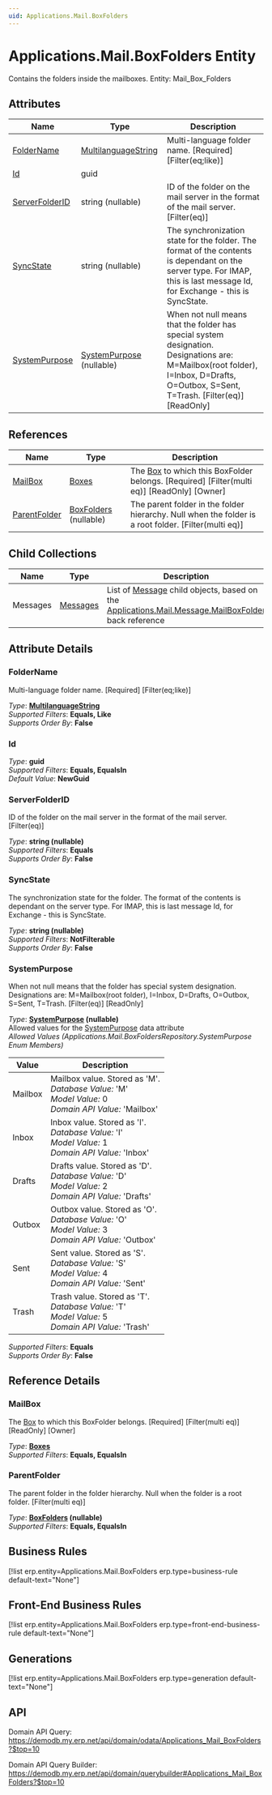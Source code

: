 ```yaml
---
uid: Applications.Mail.BoxFolders
---
```

# Applications.Mail.BoxFolders Entity

Contains the folders inside the mailboxes. Entity: Mail_Box_Folders

## Attributes

| Name | Type | Description |
| ---- | ---- | --- |
| [FolderName](Applications.Mail.BoxFolders.md#foldername) | [MultilanguageString](../data-types.md#multilanguagestring) | Multi-language folder name. [Required] [Filter(eq;like)] 
| [Id](Applications.Mail.BoxFolders.md#id) | guid |  
| [ServerFolderID](Applications.Mail.BoxFolders.md#serverfolderid) | string (nullable) | ID of the folder on the mail server in the format of the mail server. [Filter(eq)] 
| [SyncState](Applications.Mail.BoxFolders.md#syncstate) | string (nullable) | The synchronization state for the folder. The format of the contents is dependant on the server type. For IMAP, this is last message Id, for Exchange - this is SyncState. 
| [SystemPurpose](Applications.Mail.BoxFolders.md#systempurpose) | [SystemPurpose](Applications.Mail.BoxFolders.md#systempurpose) (nullable) | When not null means that the folder has special system designation. Designations are: M=Mailbox(root folder), I=Inbox, D=Drafts, O=Outbox, S=Sent, T=Trash. [Filter(eq)] [ReadOnly] 

## References

| Name | Type | Description |
| ---- | ---- | --- |
| [MailBox](Applications.Mail.BoxFolders.md#mailbox) | [Boxes](Applications.Mail.Boxes.md) | The [Box](Applications.Mail.Boxes.md) to which this BoxFolder belongs. [Required] [Filter(multi eq)] [ReadOnly] [Owner] |
| [ParentFolder](Applications.Mail.BoxFolders.md#parentfolder) | [BoxFolders](Applications.Mail.BoxFolders.md) (nullable) | The parent folder in the folder hierarchy. Null when the folder is a root folder. [Filter(multi eq)] |

## Child Collections

| Name | Type | Description |
| ---- | ---- | --- |
| Messages | [Messages](Applications.Mail.Messages.md) | List of [Message](Applications.Mail.Messages.md) child objects, based on the [Applications.Mail.Message.MailBoxFolder](Applications.Mail.Messages.md#mailboxfolder) back reference 


## Attribute Details

### FolderName

Multi-language folder name. [Required] [Filter(eq;like)]

_Type_: **[MultilanguageString](../data-types.md#multilanguagestring)**  
_Supported Filters_: **Equals, Like**  
_Supports Order By_: **False**  

### Id

_Type_: **guid**  
_Supported Filters_: **Equals, EqualsIn**  
_Default Value_: **NewGuid**  

### ServerFolderID

ID of the folder on the mail server in the format of the mail server. [Filter(eq)]

_Type_: **string (nullable)**  
_Supported Filters_: **Equals**  
_Supports Order By_: **False**  

### SyncState

The synchronization state for the folder. The format of the contents is dependant on the server type. For IMAP, this is last message Id, for Exchange - this is SyncState.

_Type_: **string (nullable)**  
_Supported Filters_: **NotFilterable**  
_Supports Order By_: **False**  

### SystemPurpose

When not null means that the folder has special system designation. Designations are: M=Mailbox(root folder), I=Inbox, D=Drafts, O=Outbox, S=Sent, T=Trash. [Filter(eq)] [ReadOnly]

_Type_: **[SystemPurpose](Applications.Mail.BoxFolders.md#systempurpose) (nullable)**  
Allowed values for the [SystemPurpose](Applications.Mail.BoxFolders.md#systempurpose) data attribute  
_Allowed Values (Applications.Mail.BoxFoldersRepository.SystemPurpose Enum Members)_  

| Value | Description |
| ---- | --- |
| Mailbox | Mailbox value. Stored as 'M'. <br /> _Database Value:_ 'M' <br /> _Model Value:_ 0 <br /> _Domain API Value:_ 'Mailbox' |
| Inbox | Inbox value. Stored as 'I'. <br /> _Database Value:_ 'I' <br /> _Model Value:_ 1 <br /> _Domain API Value:_ 'Inbox' |
| Drafts | Drafts value. Stored as 'D'. <br /> _Database Value:_ 'D' <br /> _Model Value:_ 2 <br /> _Domain API Value:_ 'Drafts' |
| Outbox | Outbox value. Stored as 'O'. <br /> _Database Value:_ 'O' <br /> _Model Value:_ 3 <br /> _Domain API Value:_ 'Outbox' |
| Sent | Sent value. Stored as 'S'. <br /> _Database Value:_ 'S' <br /> _Model Value:_ 4 <br /> _Domain API Value:_ 'Sent' |
| Trash | Trash value. Stored as 'T'. <br /> _Database Value:_ 'T' <br /> _Model Value:_ 5 <br /> _Domain API Value:_ 'Trash' |

_Supported Filters_: **Equals**  
_Supports Order By_: **False**  


## Reference Details

### MailBox

The [Box](Applications.Mail.Boxes.md) to which this BoxFolder belongs. [Required] [Filter(multi eq)] [ReadOnly] [Owner]

_Type_: **[Boxes](Applications.Mail.Boxes.md)**  
_Supported Filters_: **Equals, EqualsIn**  

### ParentFolder

The parent folder in the folder hierarchy. Null when the folder is a root folder. [Filter(multi eq)]

_Type_: **[BoxFolders](Applications.Mail.BoxFolders.md) (nullable)**  
_Supported Filters_: **Equals, EqualsIn**  



## Business Rules

[!list erp.entity=Applications.Mail.BoxFolders erp.type=business-rule default-text="None"]

## Front-End Business Rules

[!list erp.entity=Applications.Mail.BoxFolders erp.type=front-end-business-rule default-text="None"]

## Generations

[!list erp.entity=Applications.Mail.BoxFolders erp.type=generation default-text="None"]

## API

Domain API Query:
<https://demodb.my.erp.net/api/domain/odata/Applications_Mail_BoxFolders?$top=10>

Domain API Query Builder:
<https://demodb.my.erp.net/api/domain/querybuilder#Applications_Mail_BoxFolders?$top=10>

